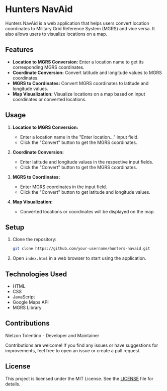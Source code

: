 # Hunters NavAid

Hunters NavAid is a web application that helps users convert location coordinates to Military Grid Reference System (MGRS) and vice versa. It also allows users to visualize locations on a map.

## Features

- **Location to MGRS Conversion:** Enter a location name to get its corresponding MGRS coordinates.
- **Coordinate Conversion:** Convert latitude and longitude values to MGRS coordinates.
- **MGRS to Coordinates:** Convert MGRS coordinates to latitude and longitude values.
- **Map Visualization:** Visualize locations on a map based on input coordinates or converted locations.

## Usage

1. **Location to MGRS Conversion:**
   - Enter a location name in the "Enter location..." input field.
   - Click the "Convert" button to get the MGRS coordinates.

2. **Coordinate Conversion:**
   - Enter latitude and longitude values in the respective input fields.
   - Click the "Convert" button to get the MGRS coordinates.

3. **MGRS to Coordinates:**
   - Enter MGRS coordinates in the input field.
   - Click the "Convert" button to get latitude and longitude values.

4. **Map Visualization:**
   - Converted locations or coordinates will be displayed on the map.

## Setup

1. Clone the repository:

    ```bash
    git clone https://github.com/your-username/hunters-navaid.git
    ```

2. Open `index.html` in a web browser to start using the application.

## Technologies Used

- HTML
- CSS
- JavaScript
- Google Maps API
- MGRS Library

## Contributions

Nielzon Tolentino - Developer and Maintainer

Contributions are welcome! If you find any issues or have suggestions for improvements, feel free to open an issue or create a pull request.

## License

This project is licensed under the MIT License. See the [LICENSE](./LICENSE) file for details.
